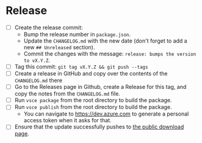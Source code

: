 # Release

- [ ] Create the release commit:
  - Bump the release number in `package.json`.
  - Update the `CHANGELOG.md` with the new date (don't forget to add a new `##
Unreleased` section).
  - Commit the changes with the message: `release: bumps the version to vX.Y.Z`.
- [ ] Tag this commit: `git tag vX.Y.Z && git push --tags`
- [ ] Create a release in GitHub and copy over the contents of the `CHANGELOG.md`
      there
- [ ] Go to the Releases page in Github, create a Release for this tag, and
      copy the notes from the `CHANGELOG.md` file.
- [ ] Run `vsce package` from the root directory to build the package.
- [ ] Run `vsce publish` from the root directory to build the package.
  - You can navigate to https://dev.azure.com to generate a personal access
    token when it asks for that.
- [ ] Ensure that the update successfully pushes to [the public download page].

[the public download page]: https://marketplace.visualstudio.com/items?itemName=stjude-rust-labs.sprocket-vscode
